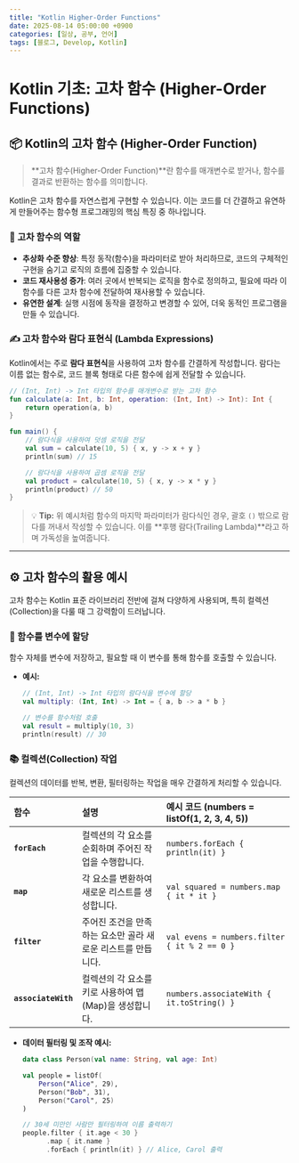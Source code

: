 ```yaml
---
title: "Kotlin Higher-Order Functions"
date: 2025-08-14 05:00:00 +0900
categories: [일상, 공부, 언어]
tags: [블로그, Develop, Kotlin]
---
```


# Kotlin 기초: 고차 함수 (Higher-Order Functions)

## 📦 Kotlin의 고차 함수 (Higher-Order Function)

> **고차 함수(Higher-Order Function)**란 함수를 매개변수로 받거나, 함수를 결과로 반환하는 함수를 의미합니다.

Kotlin은 고차 함수를 자연스럽게 구현할 수 있습니다. 이는 코드를 더 간결하고 유연하게 만들어주는 함수형 프로그래밍의 핵심 특징 중 하나입니다.

### 📌 고차 함수의 역할

-   **추상화 수준 향상**: 특정 동작(함수)을 파라미터로 받아 처리하므로, 코드의 구체적인 구현을 숨기고 로직의 흐름에 집중할 수 있습니다.
-   **코드 재사용성 증가**: 여러 곳에서 반복되는 로직을 함수로 정의하고, 필요에 따라 이 함수를 다른 고차 함수에 전달하여 재사용할 수 있습니다.
-   **유연한 설계**: 실행 시점에 동작을 결정하고 변경할 수 있어, 더욱 동적인 프로그램을 만들 수 있습니다.

### ✍️ 고차 함수와 람다 표현식 (Lambda Expressions)

Kotlin에서는 주로 **람다 표현식**을 사용하여 고차 함수를 간결하게 작성합니다. 람다는 이름 없는 함수로, 코드 블록 형태로 다른 함수에 쉽게 전달할 수 있습니다.

```kotlin
// (Int, Int) -> Int 타입의 함수를 매개변수로 받는 고차 함수
fun calculate(a: Int, b: Int, operation: (Int, Int) -> Int): Int {
    return operation(a, b)
}

fun main() {
    // 람다식을 사용하여 덧셈 로직을 전달
    val sum = calculate(10, 5) { x, y -> x + y }
    println(sum) // 15

    // 람다식을 사용하여 곱셈 로직을 전달
    val product = calculate(10, 5) { x, y -> x * y }
    println(product) // 50
}
```

> 💡 **Tip:** 위 예시처럼 함수의 마지막 파라미터가 람다식인 경우, 괄호 `()` 밖으로 람다를 꺼내서 작성할 수 있습니다. 이를 **후행 람다(Trailing Lambda)**라고 하며 가독성을 높여줍니다.

---

## ⚙️ 고차 함수의 활용 예시

고차 함수는 Kotlin 표준 라이브러리 전반에 걸쳐 다양하게 사용되며, 특히 컬렉션(Collection)을 다룰 때 그 강력함이 드러납니다.

### 📝 함수를 변수에 할당

함수 자체를 변수에 저장하고, 필요할 때 이 변수를 통해 함수를 호출할 수 있습니다.

-   **예시:**
    ```kotlin
    // (Int, Int) -> Int 타입의 람다식을 변수에 할당
    val multiply: (Int, Int) -> Int = { a, b -> a * b }

    // 변수를 함수처럼 호출
    val result = multiply(10, 3)
    println(result) // 30
    ```

### 📚 컬렉션(Collection) 작업

컬렉션의 데이터를 반복, 변환, 필터링하는 작업을 매우 간결하게 처리할 수 있습니다.

| 함수          | 설명                                                         | 예시 코드 (numbers = listOf(1, 2, 3, 4, 5))    |
| :------------ | :----------------------------------------------------------- | :------------------------------------------- |
| **`forEach`** | 컬렉션의 각 요소를 순회하며 주어진 작업을 수행합니다.        | `numbers.forEach { println(it) }`            |
| **`map`**     | 각 요소를 변환하여 새로운 리스트를 생성합니다.               | `val squared = numbers.map { it * it }`      |
| **`filter`**  | 주어진 조건을 만족하는 요소만 골라 새로운 리스트를 만듭니다. | `val evens = numbers.filter { it % 2 == 0 }` |
| **`associateWith`** | 컬렉션의 각 요소를 키로 사용하여 맵(Map)을 생성합니다. | `numbers.associateWith { it.toString() }` |

-   **데이터 필터링 및 조작 예시:**
    ```kotlin
    data class Person(val name: String, val age: Int)

    val people = listOf(
        Person("Alice", 29),
        Person("Bob", 31),
        Person("Carol", 25)
    )

    // 30세 미만인 사람만 필터링하여 이름 출력하기
    people.filter { it.age < 30 }
          .map { it.name }
          .forEach { println(it) } // Alice, Carol 출력
    ```